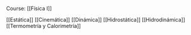 Course: [[Física I]]

[[Estática]]
[[Cinemática]]
[[Dinámica]]
[[Hidrostática]]
[[Hidrodinámica]]
[[Termometría y Calorimetría]]